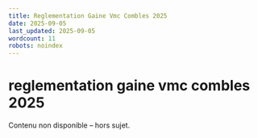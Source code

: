 ```yaml
---
title: Reglementation Gaine Vmc Combles 2025
date: 2025-09-05
last_updated: 2025-09-05
wordcount: 11
robots: noindex
---
```


# reglementation gaine vmc combles 2025

Contenu non disponible – hors sujet.